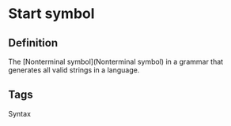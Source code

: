# Start symbol

## Definition
The [Nonterminal symbol](Nonterminal symbol) in a grammar that generates all valid strings in a language.

## Tags
Syntax


